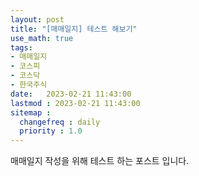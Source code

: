 ```yaml
---
layout: post
title: "[매매일지] 테스트 해보기"
use_math: true
tags:
- 매매일지
- 코스피
- 코스닥
- 한국주식
date:   2023-02-21 11:43:00 
lastmod : 2023-02-21 11:43:00 
sitemap :
  changefreq : daily
  priority : 1.0
---
```


매매일지 작성을 위해 테스트 하는 포스트 입니다.